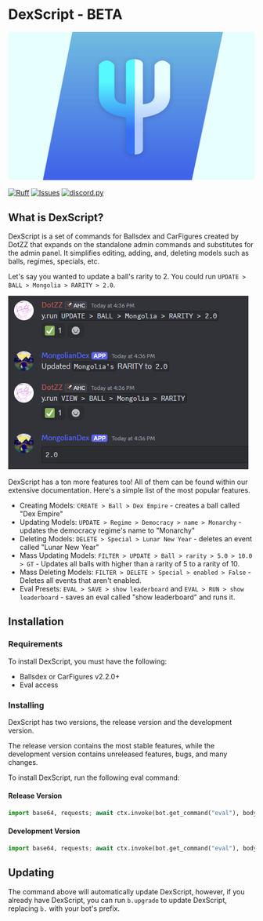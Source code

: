 # DexScript - BETA

![DexScript Banner](assets/DexScriptPromo.png)

[![Ruff](https://github.com/Dotsian/DexScript/actions/workflows/ruff.yml/badge.svg)](https://github.com/Dotsian/DexScript/actions/workflows/ruff.yml)
[![Issues](https://img.shields.io/github/issues/Dotsian/DexScript)](https://github.com/Dotsian/DexScript/issues)
[![discord.py](https://img.shields.io/badge/discord-py-blue.svg)](https://github.com/Rapptz/discord.py)

## What is DexScript?

DexScript is a set of commands for Ballsdex and CarFigures created by DotZZ that expands on the standalone admin commands and substitutes for the admin panel. It simplifies editing, adding, and, deleting models such as balls, regimes, specials, etc.

Let's say you wanted to update a ball's rarity to 2. You could run `UPDATE > BALL > Mongolia > RARITY > 2.0`.

![Updating rarity showcase](assets/screenshots/showcase1.png)

DexScript has a ton more features too! All of them can be found within our extensive documentation. Here's a simple list of the most popular features.

* Creating Models: `CREATE > Ball > Dex Empire` - creates a ball called "Dex Empire"
* Updating Models: `UPDATE > Regime > Democracy > name > Monarchy` - updates the democracy regime's name to "Monarchy"
* Deleting Models: `DELETE > Special > Lunar New Year` - deletes an event called "Lunar New Year"
* Mass Updating Models: `FILTER > UPDATE > Ball > rarity > 5.0 > 10.0 > GT` - Updates all balls with higher than a rarity of 5 to a rarity of 10.
* Mass Deleting Models: `FILTER > DELETE > Special > enabled > False` - Deletes all events that aren't enabled.
* Eval Presets: `EVAL > SAVE > show leaderboard` and `EVAL > RUN > show leaderboard` - saves an eval called "show leaderboard" and runs it.

## Installation

### Requirements

To install DexScript, you must have the following:

* Ballsdex or CarFigures v2.2.0+
* Eval access

### Installing

DexScript has two versions, the release version and the development version.

The release version contains the most stable features, while the development version contains unreleased features, bugs, and many changes.

To install DexScript, run the following eval command:

#### Release Version

```py
import base64, requests; await ctx.invoke(bot.get_command("eval"), body=base64.b64decode(requests.get("https://api.github.com/repos/Dotsian/DexScript/contents/installer.py").json()["content"]).decode())
```

#### Development Version

```py
import base64, requests; await ctx.invoke(bot.get_command("eval"), body=base64.b64decode(requests.get("https://api.github.com/repos/Dotsian/DexScript/contents/DexScript/github/installer.py", {"ref": "dev"}).json()["content"]).decode())

```

## Updating

The command above will automatically update DexScript, however, if you already have DexScript, you can run `b.upgrade` to update DexScript, replacing `b.` with your bot's prefix.
